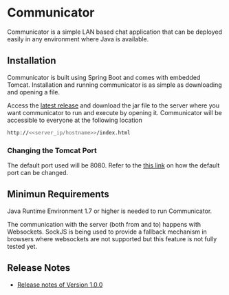 # Communicator

Communicator is a simple LAN based chat application that can be deployed easily in any environment where Java is available. 

## Installation

Communicator is built using Spring Boot and comes with embedded Tomcat. Installation and running communicator is as simple as downloading and opening a file. 

Access the [latest release](https://github.com/arun92phoenix/communicator/releases/latest) and download the jar file to the server where you want communicator to run and execute by opening it. Communicator will be accessible to everyone at the following location

```sh
http://<<server_ip/hostname>>/index.html
```

### Changing the Tomcat Port

The default port used will be 8080. Refer to the [this link](http://docs.spring.io/spring-boot/docs/current-SNAPSHOT/reference/htmlsingle/#howto-change-the-http-port) on how the default port can be changed.

## Minimun Requirements

Java Runtime Environment 1.7 or higher is needed to run Communicator. 

The communication with the server (both from and to) happens with Websockets. SockJS is being used to provide a fallback mechanism in browsers where websockets are not supported but this feature is not fully tested yet.

## Release Notes
 - [Release notes of Version 1.0.0](https://github.com/arun92phoenix/communicator/releases/tag/v1.0.0)
 
